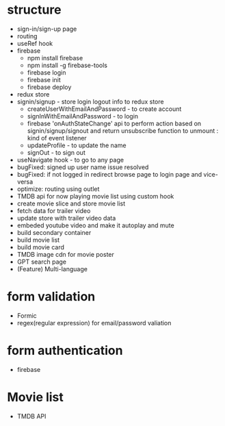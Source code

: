 # structure
- sign-in/sign-up page
- routing
- useRef hook
- firebase
    - npm install firebase
    - npm install -g firebase-tools
    - firebase login
    - firebase init
    - firebase deploy
- redux store
- signin/signup  -  store login logout info to redux store
    - createUserWithEmailAndPassword - to create account
    - signInWithEmailAndPassword - to login
    - firebase 'onAuthStateChange' api to perform action based on signin/signup/signout and return unsubscribe function to unmount : kind of event listener
    - updateProfile - to update the name
    - signOut - to sign out
- useNavigate hook - to go to any page
- bugFixed: signed up user name issue resolved
- bugFixed: if not logged in redirect browse page to login page and vice-versa
- optimize: routing using outlet
- TMDB api for now playing movie list using custom hook
- create movie slice and store movie list
- fetch data for trailer video
- update store with trailer video data
- embeded youtube video and make it autoplay and mute
- build secondary container
- build movie list 
- build movie card
- TMDB image cdn for movie poster
- GPT search page
- (Feature) Multi-language




# form validation
- Formic
- regex(regular expression) for email/password valiation

# form authentication
- firebase

# Movie list
- TMDB API